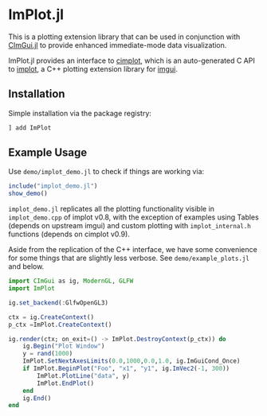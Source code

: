 # ImPlot.jl
This is a plotting extension library that can be used in conjunction with
[CImGui.jl](https://juliaimgui.github.io/ImGuiDocs.jl/cimgui) to provide
enhanced immediate-mode data visualization.

ImPlot.jl provides an interface to [cimplot](https://github.com/cimgui/cimplot),
which is an auto-generated C API to [implot](https://github.com/epezent/implot), a C++
plotting extension library for [imgui](https://github.com/ocornut/imgui).

## Installation

Simple installation via the package registry:
```julia
] add ImPlot
```

## Example Usage
Use `demo/implot_demo.jl` to check if things are working via:

```julia
include("implot_demo.jl")
show_demo()
```

`implot_demo.jl` replicates all the plotting functionality visible in
`implot_demo.cpp` of implot v0.8, with the exception of examples using Tables
(depends on upstream imgui) and custom plotting with `implot_internal.h`
functions (depends on cimplot v0.9).

Aside from the replication of the C++ interface, we have some convenience for
some things that are slightly less verbose. See `demo/example_plots.jl` and
below.

```julia
import CImGui as ig, ModernGL, GLFW
import ImPlot

ig.set_backend(:GlfwOpenGL3)

ctx = ig.CreateContext()
p_ctx =ImPlot.CreateContext()

ig.render(ctx; on_exit=() -> ImPlot.DestroyContext(p_ctx)) do
    ig.Begin("Plot Window")
    y = rand(1000)
    ImPlot.SetNextAxesLimits(0.0,1000,0.0,1.0, ig.ImGuiCond_Once)
    if ImPlot.BeginPlot("Foo", "x1", "y1", ig.ImVec2(-1, 300))
        ImPlot.PlotLine("data", y)
        ImPlot.EndPlot()
    end
    ig.End()
end
```
